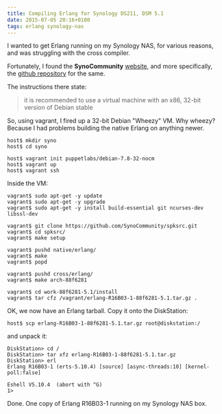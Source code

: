 ```yaml
---
title: Compiling Erlang for Synology DS211, DSM 5.1
date: 2015-07-05 20:16+0100
tags: erlang synology-nas
---
```


I wanted to get Erlang running on my Synology NAS, for various reasons, and was
struggling with the cross compiler.

Fortunately, I found the **SynoCommunity**
[website](https://synocommunity.com/), and more specifically, the [github
repository](https://github.com/SynoCommunity/spksrc) for the same.

The instructions there state:

> it is recommended to use a virtual machine with an x86, 32-bit version of
> Debian stable

So, using vagrant, I fired up a 32-bit Debian "Wheezy" VM. Why wheezy? Because
I had problems building the native Erlang on anything newer.

    host$ mkdir syno
    host$ cd syno

    host$ vagrant init puppetlabs/debian-7.8-32-nocm
    host$ vagrant up
    host$ vagrant ssh

Inside the VM:

    vagrant$ sudo apt-get -y update
    vagrant$ sudo apt-get -y upgrade
    vagrant$ sudo apt-get -y install build-essential git ncurses-dev libssl-dev

    vagrant$ git clone https://github.com/SynoCommunity/spksrc.git
    vagrant$ cd spksrc/
    vagrant$ make setup

    vagrant$ pushd native/erlang/
    vagrant$ make
    vagrant$ popd

    vagrant$ pushd cross/erlang/
    vagrant$ make arch-88f6281

    vagrant$ cd work-88f6281-5.1/install
    vagrant$ tar cfz /vagrant/erlang-R16B03-1-88f6281-5.1.tar.gz .

OK, we now have an Erlang tarball. Copy it onto the DiskStation:

    host$ scp erlang-R16B03-1-88f6281-5.1.tar.gz root@diskstation:/

and unpack it:

    DiskStation> cd /
    DiskStation> tar xfz erlang-R16B03-1-88f6281-5.1.tar.gz
    DiskStation> erl
    Erlang R16B03-1 (erts-5.10.4) [source] [async-threads:10] [kernel-poll:false]

    Eshell V5.10.4  (abort with ^G)
    1>

Done. One copy of Erlang R16B03-1 running on my Synology NAS box.
